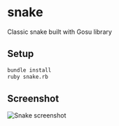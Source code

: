 # snake
Classic snake built with Gosu library

## Setup
```bash
bundle install
ruby snake.rb
```

## Screenshot
![Snake screenshot](https://ibin.co/w800/3SVHlLb9xGcF.png)
